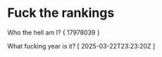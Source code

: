 # Fuck the rankings

Who the hell am I?
{ 17978039 }

What fucking year is it?
[ 2025-03-22T23:23:20Z ]
